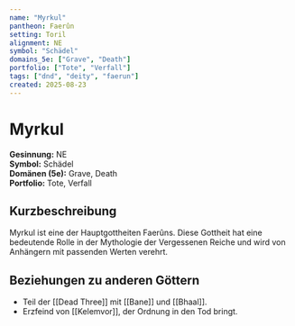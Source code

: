 ```yaml
---
name: "Myrkul"
pantheon: Faerûn
setting: Toril
alignment: NE
symbol: "Schädel"
domains_5e: ["Grave", "Death"]
portfolio: ["Tote", "Verfall"]
tags: ["dnd", "deity", "faerun"]
created: 2025-08-23
---
```


# Myrkul

**Gesinnung:** NE  
**Symbol:** Schädel  
**Domänen (5e):** Grave, Death  
**Portfolio:** Tote, Verfall  

## Kurzbeschreibung
Myrkul ist eine der Hauptgottheiten Faerûns. Diese Gottheit hat eine bedeutende Rolle in der Mythologie der Vergessenen Reiche und wird von Anhängern mit passenden Werten verehrt.

## Beziehungen zu anderen Göttern
- Teil der [[Dead Three]] mit [[Bane]] und [[Bhaal]].
- Erzfeind von [[Kelemvor]], der Ordnung in den Tod bringt.
